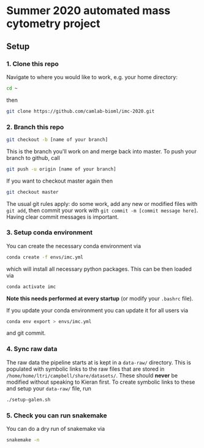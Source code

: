 
# Summer 2020 automated mass cytometry project

## Setup

### 1. Clone this repo

Navigate to where you would like to work, e.g. your home directory:

```bash
cd ~
```

then

```bash
git clone https://github.com/camlab-bioml/imc-2020.git
```

### 2. Branch this repo

```bash
git checkout -b [name of your branch]
```

This is the branch you'll work on and merge back into master. To push your branch to github, call

```bash
git push -u origin [name of your branch]
```

If you want to checkout master again then 

```bash
git checkout master
```

The usual git rules apply: do some work, add any new or modified files with `git add`, then commit your work with `git commit -m [commit message here]`. Having clear commit messages is important.

### 3. Setup conda environment

You can create the necessary conda environment via

```bash
conda create -f envs/imc.yml
```

which will install all necessary python packages. This can be then loaded via

```bash
conda activate imc
```

**Note this needs performed at every startup** (or modify your `.bashrc` file).

If you update your conda environment you can update it for all users via

```bash
conda env export > envs/imc.yml
```

and git commit.

### 4. Sync raw data

The raw data the pipeline starts at is kept in a `data-raw/` directory. This is populated with symbolic links to the raw files that are stored in `/home/home/ltri/campbell/share/datasets/`. These should **never** be modified without speaking to Kieran first. To create symbolic links to these and setup your `data-raw/` file, run

```bash
./setup-galen.sh
```

### 5. Check you can run snakemake

You can do a dry run of snakemake via

```bash
snakemake -n
```



